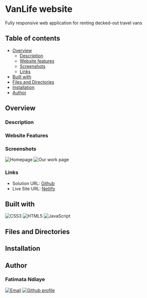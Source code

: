 # VanLife website

Fully responsive web application for renting decked-out travel vans

## Table of contents

- [Overview](#overview)
  - [Description](#description)
  - [Website features](#website-features)
  - [Screenshots](#screenshots)
  - [Links](#links)
- [Built with](#built-with)
- [Files and Directories](#files-and-directories)
- [Installation](#installation)
- [Author](#author)

## Overview

### Description

### Website Features

### Screenshots

![Homepage](./assets/screenshots/homepage.png)
![Our work page](./assets/screenshots/work.png)

### Links

- Solution URL: [Github](https://github.com/fatima-xs/vanlife)
- Live Site URL: [Netlify](https://vanlife-fatima.netlify.app/)

## Built with

![CSS3](https://img.shields.io/badge/css3-%231572B6.svg?style=flat&logo=css3&logoColor=white)
![HTML5](https://img.shields.io/badge/html5-%23E34F26.svg?style=flat&logo=html5&logoColor=white)
![JavaScript](https://img.shields.io/badge/javascript-%23323330.svg?style=flat&logo=javascript&logoColor=%23F7DF1E)

## Files and Directories

## Installation

## Author

### Fatimata Ndiaye

[![Email](https://img.shields.io/badge/-Gmail-c14438?style=flat&logo=Gmail&logoColor=white)](mailto:fatimanndiaye@gmail.com)
[![Github profile](https://img.shields.io/badge/-Github-343a40?style=flat&logo=github&logoColor=white)](https://github.com/fatima-xs)
